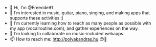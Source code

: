 - 👋 Hi, I’m @Freeride91
- 👀 I’m interested in music, guitar, piano, singing, and making apps that supports these activities :)
- 🌱 I’m currently learning how to reach as many people as possible with my app (vocalroutine.com), and gather experiences on the way.
- 💞️ I’m looking to collaborate on music-included webapps.
- 📫 How to reach me: http://polyakandras.hu 😊🙏

<!---
Freeride91/Freeride91 is a ✨ special ✨ repository because its `README.md` (this file) appears on your GitHub profile.
You can click the Preview link to take a look at your changes.
--->
